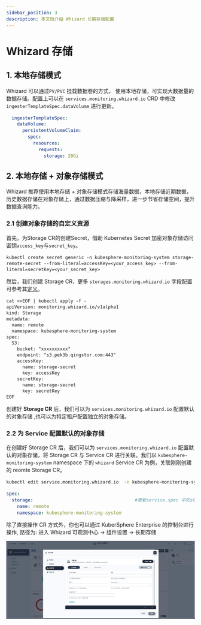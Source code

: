 ```yaml
---
sidebar_position: 3
description: 本文档介绍 Whizard 长期存储配置
---
```


# Whizard 存储

## 1. 本地存储模式

Whizard 可以通过`PV/PVC` 挂载数据卷的方式， 使用本地存储，可实现大数据量的数据存储。配置上可以在 `services.monitoring.whizard.io` CRD 中修改 `ingesterTemplateSpec.dataVolume` 进行更新。

```yaml
  ingesterTemplateSpec:
    dataVolume:
      persistentVolumeClaim:
        spec:
          resources:
            requests:
              storage: 20Gi
```

## 2. 本地存储 + 对象存储模式

Whizard 推荐使用本地存储 + 对象存储模式存储海量数据，本地存储近期数据，历史数据存储在对象存储上，通过数据压缩与降采样，进一步节省存储空间，提升数据查询能力。

### 2.1 创建对象存储的自定义资源

首先，为Storage CR的创建Secret，借助 Kubernetes Secret 加密对象存储访问密钥`access_key`与`secret_key`。

```shell
kubectl create secret generic -n kubesphere-monitoring-system storage-remote-secret --from-literal=accessKey=<your_access_key> --from-literal=secretKey=<your_secret_key>
```

然后，我们创建 Storage CR，更多 `storages.monitoring.whizard.io` 字段配置可参考其[定义](../References/api/api.md)。

```shell
cat <<EOF | kubectl apply -f -
apiVersion: monitoring.whizard.io/v1alpha1
kind: Storage
metadata:
  name: remote
  namespace: kubesphere-monitoring-system
spec:
  S3:
    bucket: "xxxxxxxxxx"
    endpoint: "s3.pek3b.qingstor.com:443"
    accessKey: 
      name: storage-secret
      key: accessKey
    secretKey: 
      name: storage-secret
      key: secretKey
EOF
```

创建好 **Storage CR** 后，我们可以为 `services.monitoring.whizard.io` 配置默认的对象存储 ,也可以为特定租户配置独立的对象存储。

### 2.2 为 Service 配置默认的对象存储

在创建好 Storage CR 后，我们可以为 `services.monitoring.whizard.io` 配置默认的对象存储，将 Storage CR 与 Service CR  进行关联。我们以 `kubesphere-monitoring-system` namespace 下的 `whizard` Service CR 为例，关联刚刚创建的 reomte Storage CR。

```sh
kubectl edit service.monitoring.whizard.io  -n kubesphere-monitoring-system whizard
```

```yaml
spec:
  storage:                                      #更新service.spec 中的storage字段，关联使用的对象存储
    name: remote                     
    namespace: kubesphere-monitoring-system
```

除了直接操作 CR 方式外，你也可以通过 KuberSphere Enterprise 的控制台进行操作, 路径为: 进入 Whizard 可观测中心 -> 组件设置 -> 长期存储

![长期存储设置](./img/storage_configuration.png)
